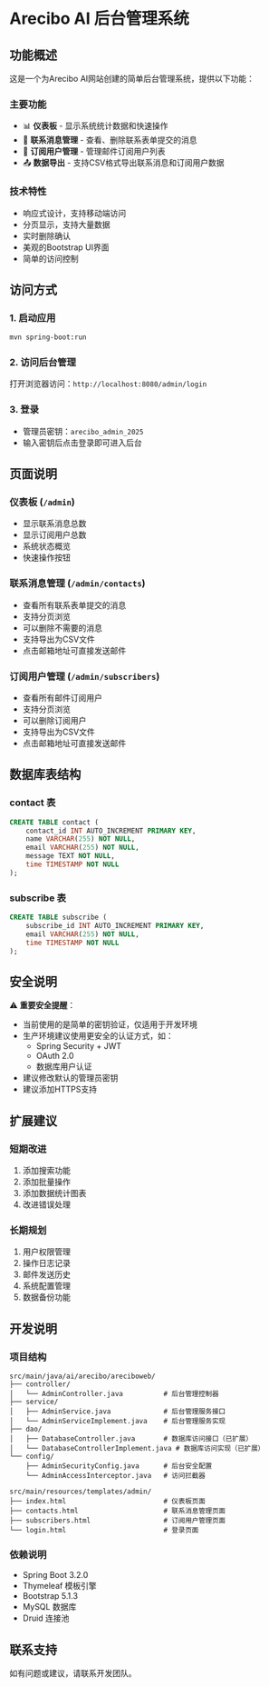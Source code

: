 # Arecibo AI 后台管理系统

## 功能概述

这是一个为Arecibo AI网站创建的简单后台管理系统，提供以下功能：

### 主要功能
- 📊 **仪表板** - 显示系统统计数据和快速操作
- 📧 **联系消息管理** - 查看、删除联系表单提交的消息
- 👥 **订阅用户管理** - 管理邮件订阅用户列表
- 📤 **数据导出** - 支持CSV格式导出联系消息和订阅用户数据

### 技术特性
- 响应式设计，支持移动端访问
- 分页显示，支持大量数据
- 实时删除确认
- 美观的Bootstrap UI界面
- 简单的访问控制

## 访问方式

### 1. 启动应用
```bash
mvn spring-boot:run
```

### 2. 访问后台管理
打开浏览器访问：`http://localhost:8080/admin/login`

### 3. 登录
- 管理员密钥：`arecibo_admin_2025`
- 输入密钥后点击登录即可进入后台

## 页面说明

### 仪表板 (`/admin`)
- 显示联系消息总数
- 显示订阅用户总数
- 系统状态概览
- 快速操作按钮

### 联系消息管理 (`/admin/contacts`)
- 查看所有联系表单提交的消息
- 支持分页浏览
- 可以删除不需要的消息
- 支持导出为CSV文件
- 点击邮箱地址可直接发送邮件

### 订阅用户管理 (`/admin/subscribers`)
- 查看所有邮件订阅用户
- 支持分页浏览
- 可以删除订阅用户
- 支持导出为CSV文件
- 点击邮箱地址可直接发送邮件

## 数据库表结构

### contact 表
```sql
CREATE TABLE contact (
    contact_id INT AUTO_INCREMENT PRIMARY KEY,
    name VARCHAR(255) NOT NULL,
    email VARCHAR(255) NOT NULL,
    message TEXT NOT NULL,
    time TIMESTAMP NOT NULL
);
```

### subscribe 表
```sql
CREATE TABLE subscribe (
    subscribe_id INT AUTO_INCREMENT PRIMARY KEY,
    email VARCHAR(255) NOT NULL,
    time TIMESTAMP NOT NULL
);
```

## 安全说明

⚠️ **重要安全提醒**：
- 当前使用的是简单的密钥验证，仅适用于开发环境
- 生产环境建议使用更安全的认证方式，如：
  - Spring Security + JWT
  - OAuth 2.0
  - 数据库用户认证
- 建议修改默认的管理员密钥
- 建议添加HTTPS支持

## 扩展建议

### 短期改进
1. 添加搜索功能
2. 添加批量操作
3. 添加数据统计图表
4. 改进错误处理

### 长期规划
1. 用户权限管理
2. 操作日志记录
3. 邮件发送历史
4. 系统配置管理
5. 数据备份功能

## 开发说明

### 项目结构
```
src/main/java/ai/arecibo/areciboweb/
├── controller/
│   └── AdminController.java          # 后台管理控制器
├── service/
│   ├── AdminService.java             # 后台管理服务接口
│   └── AdminServiceImplement.java    # 后台管理服务实现
├── dao/
│   ├── DatabaseController.java       # 数据库访问接口（已扩展）
│   └── DatabaseControllerImplement.java # 数据库访问实现（已扩展）
└── config/
    ├── AdminSecurityConfig.java      # 后台安全配置
    └── AdminAccessInterceptor.java   # 访问拦截器

src/main/resources/templates/admin/
├── index.html                        # 仪表板页面
├── contacts.html                     # 联系消息管理页面
├── subscribers.html                  # 订阅用户管理页面
└── login.html                        # 登录页面
```

### 依赖说明
- Spring Boot 3.2.0
- Thymeleaf 模板引擎
- Bootstrap 5.1.3
- MySQL 数据库
- Druid 连接池

## 联系支持

如有问题或建议，请联系开发团队。
